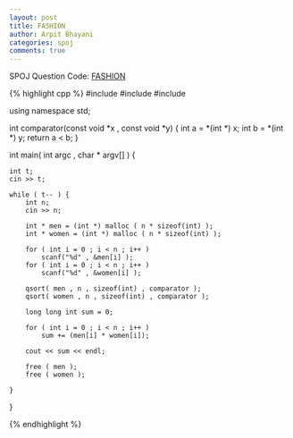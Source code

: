 ```yaml
---
layout: post
title: FASHION
author: Arpit Bhayani
categories: spoj
comments: true
---
```


SPOJ Question Code: [FASHION](http://www.spoj.com/problems/FASHION/)

{% highlight cpp %}
#include <iostream>
#include <cstdio>
#include <cstdlib>

using namespace std;

int comparator(const void *x , const void *y) {
	int a = *(int *) x;
	int b = *(int *) y;
	return a < b;
}

int main( int argc , char * argv[] ) {

	int t;
	cin >> t;

	while ( t-- ) {
		int n;
		cin >> n;

		int * men = (int *) malloc ( n * sizeof(int) );
		int * women = (int *) malloc ( n * sizeof(int) );

		for ( int i = 0 ; i < n ; i++ )
			scanf("%d" , &men[i] );
		for ( int i = 0 ; i < n ; i++ )
			scanf("%d" , &women[i] );

		qsort( men , n , sizeof(int) , comparator );
		qsort( women , n , sizeof(int) , comparator );

		long long int sum = 0;

		for ( int i = 0 ; i < n ; i++ )
			sum += (men[i] * women[i]);
		
		cout << sum << endl;

		free ( men );
		free ( women );

	}
}

{% endhighlight %}